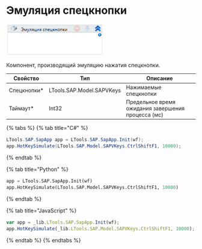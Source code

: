 # Эмуляция спецкнопки

![](../../../resources/activities/basic/sap/image-364.png)

Компонент, производящий эмуляцию нажатия спецкнопки.

| Свойство     | Тип                       | Описание                                           |
| ------------ | ------------------------- | -------------------------------------------------- |
| Спецкнопки\* | LTools.SAP.Model.SAPVKeys | Нажимаемые спецкнопки                              |
| Таймаут\*    | Int32                     | Предельное время ожидания завершения процесса (мс) |

{% tabs %}
{% tab title="C#" %}
```csharp
LTools.SAP.SapApp app = LTools.SAP.SapApp.Init(wf);
app.HotKeySimulate(LTools.SAP.Model.SAPVKeys.CtrlShiftF1, 10000);
```
{% endtab %}

{% tab title="Python" %}
```python
app = LTools.SAP.SapApp.Init(wf)
app.HotKeySimulate(LTools.SAP.Model.SAPVKeys.CtrlShiftF1, 10000)
```
{% endtab %}

{% tab title="JavaScript" %}
```javascript
var app = _lib.LTools.SAP.SapApp.Init(wf);
app.HotKeySimulate(_lib.LTools.SAP.Model.SAPVKeys.CtrlShiftF1, 10000);
```
{% endtab %}
{% endtabs %}
